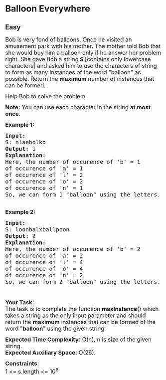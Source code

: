 # Balloon Everywhere
## Easy
<div class="problems_problem_content__Xm_eO"><p><span style="font-size:18px">Bob is very fond of balloons. Once he visited an amusement park with his mother. The mother told Bob that she would buy him a balloon only if he answer her problem right. She gave Bob a string<strong>&nbsp;S </strong>[contains only lowercase characters]&nbsp;and asked him to use the characters of string to form&nbsp;as many instances of the word "balloon" as possible. Return the <strong>maximum</strong> number of instances that can be formed.</span></p>

<p><span style="font-size:18px">Help Bob to solve the problem.</span></p>

<p><span style="font-size:18px"><strong>Note:</strong>&nbsp;You can use each character in the string&nbsp;<strong>at most once</strong>. </span></p>

<p><span style="font-size:18px"><strong>Example 1:</strong></span></p>

<pre style="position: relative;"><span style="font-size:18px"><strong>Input:
</strong>S: nlaebolko
<strong>Output: </strong>1
<strong>Explanation:</strong>
Here, the number of occurence of 'b' = 1
of occurence of 'a' = 1
of occurence of 'l' = 2
of occurence of 'o' = 2
of occurence of 'n' = 1
So, we can form 1 "balloon" using the letters.
 </span>
<div class="open_grepper_editor" title="Edit &amp; Save To Grepper"></div></pre>

<p><span style="font-size:18px"><strong>Example 2:&nbsp;</strong></span></p>

<pre style="position: relative;"><span style="font-size:18px"><strong>Input:
</strong>S: loonbalxballpoon
<strong>Output: </strong>2
<strong>Explanation:</strong>
Here, the number of occurence of 'b' = 2
of occurence of 'a' = 2
of occurence of 'l' = 4
of occurence of 'o' = 4
of occurence of 'n' = 2
So, we can form 2 "balloon" using the letters.</span>
<div class="open_grepper_editor" title="Edit &amp; Save To Grepper"></div></pre>

<p>&nbsp;</p>

<p><span style="font-size:18px"><strong>Your Task:</strong><br>
The task is to complete the function <strong>maxInstance</strong>() which takes a string as the only input parameter and should return the <strong>maximum</strong> instances that can be formed of the word "<strong>balloon</strong>" using the&nbsp;given string.</span></p>

<p><span style="font-size:18px"><strong>Expected Time Complexity:</strong>&nbsp;O(n), n is size of the given string.<br>
<strong>Expected Auxiliary Space:</strong>&nbsp;O(26).</span></p>

<p><span style="font-size:18px"><strong>Constraints:</strong><br>
1 &lt;= s.length &lt;= 10<sup>6</sup></span></p>
</div>